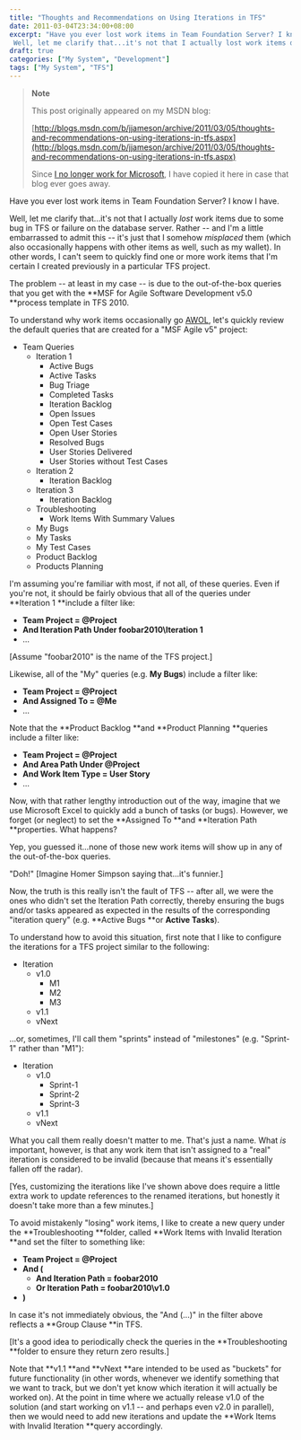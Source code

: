 ```yaml
---
title: "Thoughts and Recommendations on Using Iterations in TFS"
date: 2011-03-04T23:34:00+08:00
excerpt: "Have you ever lost work items in Team Foundation Server? I know I have. 
 Well, let me clarify that...it's not that I actually lost work items due to some bug in TFS or failure on the database server. Rather -- and I'm a little embarrassed to admit this..."
draft: true
categories: ["My System", "Development"]
tags: ["My System", "TFS"]
---
```


> **Note**
> 
> This post originally appeared on my MSDN blog:  
>   
> 
> [http://blogs.msdn.com/b/jjameson/archive/2011/03/05/thoughts-and-recommendations-on-using-iterations-in-tfs.aspx](http://blogs.msdn.com/b/jjameson/archive/2011/03/05/thoughts-and-recommendations-on-using-iterations-in-tfs.aspx)
> 
> Since [I no longer work for Microsoft](/blog/jjameson/archive/2011/09/02/last-day-with-microsoft.aspx), I have copied it here in case that blog ever goes away.


Have you ever lost work items in Team Foundation Server? I know I have.

Well, let me clarify that...it's not that I actually *lost* work items due to some bug in TFS or failure on the database server. Rather -- and I'm a little embarrassed to admit this -- it's just that I somehow *misplaced* them (which also occasionally happens with other items as well, such as my wallet). In other words, I can't seem to quickly find one or more work items that I'm certain I created previously in a particular TFS project.

The problem -- at least in my case -- is due to the out-of-the-box queries that you get with the **MSF for Agile Software Development v5.0 **process template in TFS 2010.

To understand why work items occasionally go [AWOL](http://en.wikipedia.org/wiki/Desertion), let's quickly review the default queries that are created for a "MSF Agile v5" project:

- Team Queries
    - Iteration 1
        - Active Bugs
        - Active Tasks
        - Bug Triage
        - Completed Tasks
        - Iteration Backlog
        - Open Issues
        - Open Test Cases
        - Open User Stories
        - Resolved Bugs
        - User Stories Delivered
        - User Stories without Test Cases
    - Iteration 2
        - Iteration Backlog
    - Iteration 3
        - Iteration Backlog
    - Troubleshooting
        - Work Items With Summary Values
    - My Bugs
    - My Tasks
    - My Test Cases
    - Product Backlog
    - Products Planning


I'm assuming you're familiar with most, if not all, of these queries. Even if you're not, it should be fairly obvious that all of the queries under **Iteration 1 **include a filter like:

- **Team Project = @Project**
- **And Iteration Path Under foobar2010\Iteration 1**
- ...


[Assume "foobar2010" is the name of the TFS project.]

Likewise, all of the "My" queries (e.g. **My Bugs**) include a filter like:

- **Team Project = @Project**
- **And Assigned To = @Me**
- ...


Note that the **Product Backlog **and **Product Planning **queries include a filter like:

- **Team Project = @Project**
- **And Area Path Under @Project**
- **And Work Item Type = User Story**
- ...


Now, with that rather lengthy introduction out of the way, imagine that we use Microsoft Excel to quickly add a bunch of tasks (or bugs). However, we forget (or neglect) to set the **Assigned To **and **Iteration Path **properties. What happens?

Yep, you guessed it...none of those new work items will show up in any of the out-of-the-box queries.

"Doh!" [Imagine Homer Simpson saying that...it's funnier.]

Now, the truth is this really isn't the fault of TFS -- after all, we were the ones who didn't set the Iteration Path correctly, thereby ensuring the bugs and/or tasks appeared as expected in the results of the corresponding "iteration query" (e.g. **Active Bugs **or **Active Tasks**).

To understand how to avoid this situation, first note that I like to configure the iterations for a TFS project similar to the following:

- Iteration
    - v1.0
        - M1
        - M2
        - M3
    - v1.1
    - vNext


...or, sometimes, I'll call them "sprints" instead of "milestones" (e.g. "Sprint-1" rather than "M1"):

- Iteration
    - v1.0
        - Sprint-1
        - Sprint-2
        - Sprint-3
    - v1.1
    - vNext


What you call them really doesn't matter to me. That's just a name. What *is* important, however, is that any work item that isn't assigned to a "real" iteration is considered to be invalid (because that means it's essentially fallen off the radar).

[Yes, customizing the iterations like I've shown above does require a little extra work to update references to the renamed iterations, but honestly it doesn't take more than a few minutes.]

To avoid mistakenly "losing" work items, I like to create a new query under the **Troubleshooting **folder, called **Work Items with Invalid Iteration **and set the filter to something like:

- **Team Project = @Project**
- **And (**
    - **And Iteration Path = foobar2010**
    - **Or Iteration Path = foobar2010\v1.0**
- **)**


In case it's not immediately obvious, the "And (...)" in the filter above reflects a **Group Clause **in TFS.

[It's a good idea to periodically check the queries in the **Troubleshooting **folder to ensure they return zero results.]

Note that **v1.1 **and **vNext **are intended to be used as "buckets" for future functionality (in other words, whenever we identify something that we want to track, but we don't yet know which iteration it will actually be worked on). At the point in time where we actually release v1.0 of the solution (and start working on v1.1 -- and perhaps even v2.0 in parallel), then we would need to add new iterations and update the **Work Items with Invalid Iteration **query accordingly.

